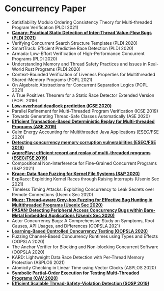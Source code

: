 # Concurrency Paper

- Satisfiability Modulo Ordering Consistency Theory for Multi-threaded Program Verification (PLDI 2021)
- [**Canary: Practical Static Detection of Inter-Thread Value-Flow Bugs (PLDI 2021)**](https://pldi21.sigplan.org/details/pldi-2021-papers/74/Canary-Practical-Static-Detection-of-Inter-Thread-Value-Flow-Bugs)
- Verifying Concurrent Search Structure Templates (PLDI 2020)
- SmartTrack: Efficient Predictive Race Detection (PLDI 2020)
- Armada: Low-Effort Verification of High-Performance Concurrent Programs (PLDI 2020)
- Understanding Memory and Thread Safety Practices and Issues in Real-World Rust Programs (PLDI 2020)
- Context-Bounded Verification of Liveness Properties for Multithreaded Shared-Memory Programs (POPL 2021)
- On Algebraic Abstractions for Concurrent Separation Logics (POPL 2021)
- A True Positives Theorem for a Static Race Detector Extended Version (POPL 2019)
- [**Low-overhead deadlock prediction (ICSE 2020)**](https://dl.acm.org/doi/10.1145/3377811.3380367)
- Parallel Refinement for Multi-Threaded Program Verification (ICSE 2019)
- Towards Generating Thread-Safe Classes Automatically (ASE 2020)
- [**Efficient Transaction-Based Deterministic Replay for Multi-threaded Programs (ASE 2019)**](https://www.cs.cityu.edu.hk/~wkchan/papers/ase19-pobee+mei+chan.pdf)
- Calm Energy Accounting for Multithreaded Java Applications (ESEC/FSE 2020)
- [**Detecting concurrency memory corruption vulnerabilities (ESEC/FSE 2019)**](https://dl.acm.org/doi/pdf/10.1145/3338906.3338927?casa_token=N79HcfKSbQgAAAAA:AcSQa7uBJvN6Z_K6gOJgvxw-jwQn6RElJnFXwhtFqM8odnewpV-8rP321dvhPUvgpn-XL3wzg0kcDw)
- [**AggrePlay: efficient record and replay of multi-threaded programs (ESEC/FSE 2019)**](https://dl.acm.org/doi/pdf/10.1145/3338906.3338959?casa_token=yUdftU3f9lsAAAAA:EZwKgJXupcwUN24ZPx4du8WQs0AwDJmU22etruM6BHmhJLG11LYdQ_4T68vRd3P9aeQ1L7ObLOVB_g)
- Compositional Non-Interference for Fine-Grained Concurrent Programs (S&P 2021)
- [**Krace: Data Race Fuzzing for Kernel File Systems (S&P 2020)**](https://www.cc.gatech.edu/~mxu80/pubs/xu:krace.pdf)
- ExpRace: Exploiting Kernel Races through Raising Interrupts (Usenix Sec 2021)
- Timeless Timing Attacks: Exploiting Concurrency to Leak Secrets over Remote Connections (Usenix Sec 2020)
- [**Muzz: Thread-aware Grey-box Fuzzing for Effective Bug Hunting in Multithreaded Programs (Usenix Sec 2020)**](https://www.usenix.org/system/files/sec20-chen-hongxu.pdf)
- [**PASAN: Detecting Peripheral Access Concurrency Bugs within Bare-Metal Embedded Applications (Usenix Sec 2020)**](https://www.usenix.org/conference/usenixsecurity21/presentation/kim)
- Actor Concurrency Bugs: A Comprehensive Study on Symptoms, Root Causes, API Usages, and Differences (OOPSLA 2021)
- [**Learning-Based Controlled Concurrency Testing (OOPSLA 2020)**](https://2020.splashcon.org/details/splash-2020-oopsla/106/Learning-Based-Controlled-Concurrency-Testing)
- Fuzzing Channel-Based Concurrency Runtimes using Types and Effects (OOPSLA 2020)
- The Anchor Verifier for Blocking and Non-blocking Concurrent Software (OOPSLA 2020)
- KARD: Lightweight Data Race Detection with Per-Thread Memory Protection (ASPLOS 2021)
- Atomicity Checking in Linear Time using Vector Clocks (ASPLOS 2020)
- [**Symbolic Partial-Order Execution for Testing Multi-Threaded Programs (CAV 2020)**](https://arxiv.org/abs/2005.06688)
- [**Efficient Scalable Thread-Safety-Violation Detection (SOSP 2019)**](https://www.microsoft.com/en-us/research/uploads/prod/2019/09/sosp19-final193.pdf)